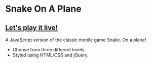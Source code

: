 # Snake On A Plane

## [Let's play it live!](http://esmukler.github.io/snakeOnAPlane)

A JavaScript version of the classic mobile game Snake. On a plane!

* Choose from three different levels.
* Styled using HTML/CSS and jQuery.
